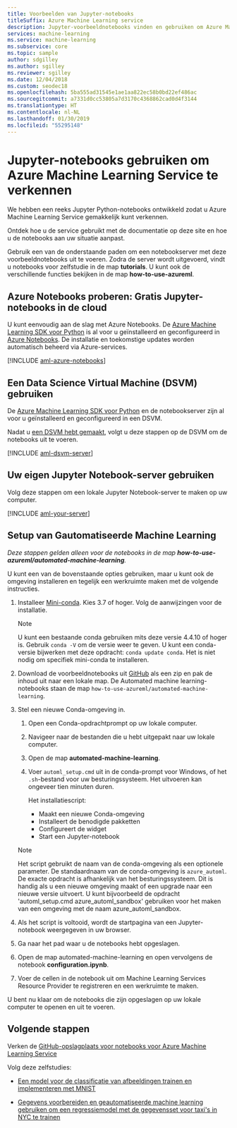 ```yaml
---
title: Voorbeelden van Jupyter-notebooks
titleSuffix: Azure Machine Learning service
description: Jupyter-voorbeeldnotebooks vinden en gebruiken om Azure Machine Learning Service in Python te ontdekken.
services: machine-learning
ms.service: machine-learning
ms.subservice: core
ms.topic: sample
author: sdgilley
ms.author: sgilley
ms.reviewer: sgilley
ms.date: 12/04/2018
ms.custom: seodec18
ms.openlocfilehash: 5ba555ad31545e1ae1aa822ec58b0bd22ef486ac
ms.sourcegitcommit: a7331d0cc53805a7d3170c4368862cad0d4f3144
ms.translationtype: HT
ms.contentlocale: nl-NL
ms.lasthandoff: 01/30/2019
ms.locfileid: "55295148"
---
```

# <a name="use-jupyter-notebooks-to-explore-azure-machine-learning-service"></a>Jupyter-notebooks gebruiken om Azure Machine Learning Service te verkennen

We hebben een reeks Jupyter Python-notebooks ontwikkeld zodat u Azure Machine Learning Service gemakkelijk kunt verkennen. 

Ontdek hoe u de service gebruikt met de documentatie op deze site en hoe u de notebooks aan uw situatie aanpast. 

Gebruik een van de onderstaande paden om een notebookserver met deze voorbeeldnotebooks uit te voeren.  Zodra de server wordt uitgevoerd, vindt u notebooks voor zelfstudie in de map **tutorials**. U kunt ook de verschillende functies bekijken in de map **how-to-use-azureml**.


## <a name="try-azure-notebooks-free-jupyter-notebooks-in-the-cloud"></a>Azure Notebooks proberen: Gratis Jupyter-notebooks in de cloud

U kunt eenvoudig aan de slag met Azure Notebooks. De [Azure Machine Learning SDK voor Python](https://aka.ms/aml-sdk) is al voor u geïnstalleerd en geconfigureerd in [Azure Notebooks](https://notebooks.azure.com/). De installatie en toekomstige updates worden automatisch beheerd via Azure-services.
  
[!INCLUDE [aml-azure-notebooks](../../../includes/aml-azure-notebooks.md)]


## <a name="use-a-data-science-virtual-machine-dsvm"></a>Een Data Science Virtual Machine (DSVM) gebruiken

De [Azure Machine Learning SDK voor Python](https://aka.ms/aml-sdk) en de notebookserver zijn al voor u geïnstalleerd en geconfigureerd in een DSVM. 

Nadat u [een DSVM hebt gemaakt](how-to-configure-environment.md#dsvm), volgt u deze stappen op de DSVM om de notebooks uit te voeren.

[!INCLUDE [aml-dsvm-server](../../../includes/aml-dsvm-server.md)]


## <a name="use-your-own-jupyter-notebook-server"></a>Uw eigen Jupyter Notebook-server gebruiken

Volg deze stappen om een lokale Jupyter Notebook-server te maken op uw computer.

[!INCLUDE [aml-your-server](../../../includes/aml-your-server.md)]

<a name="automated-ml-setup"></a>

## <a name="automated-machine-learning-setup"></a>Setup van Gautomatiseerde Machine Learning 

_Deze stappen gelden alleen voor de notebooks in de map **how-to-use-azureml/automated-machine-learning**._

U kunt een van de bovenstaande opties gebruiken, maar u kunt ook de omgeving installeren en tegelijk een werkruimte maken met de volgende instructies. 

1. Installeer [Mini-conda](https://conda.io/miniconda.html). Kies 3.7 of hoger. Volg de aanwijzingen voor de installatie. 
   >[!NOTE]
   >U kunt een bestaande conda gebruiken mits deze versie 4.4.10 of hoger is. Gebruik `conda -V` om de versie weer te geven. U kunt een conda-versie bijwerken met deze opdracht: `conda update conda`. Het is niet nodig om specifiek mini-conda te installeren.

1. Download de voorbeeldnotebooks uit [GitHub](https://github.com/Azure/MachineLearningNotebooks/tree/master/how-to-use-azureml/automated-machine-learning
) als een zip en pak de inhoud uit naar een lokale map. De Automated machine learning-notebooks staan de map `how-to-use-azureml/automated-machine-learning`.

1. Stel een nieuwe Conda-omgeving in. 
   1. Open een Conda-opdrachtprompt op uw lokale computer.
   
   1. Navigeer naar de bestanden die u hebt uitgepakt naar uw lokale computer.
   
   1. Open de map **automated-machine-learning**.
   
   1. Voer `automl_setup.cmd` uit in de conda-prompt voor Windows, of het `.sh`-bestand voor uw besturingssysteem. Het uitvoeren kan ongeveer tien minuten duren.

      Het installatiescript:
      + Maakt een nieuwe Conda-omgeving
      + Installeert de benodigde pakketten
      + Configureert de widget
      + Start een Jupyter-notebook
      
   >[!NOTE]
   > Het script gebruikt de naam van de conda-omgeving als een optionele parameter. De standaardnaam van de conda-omgeving is `azure_automl`. De exacte opdracht is afhankelijk van het besturingssysteem. Dit is handig als u een nieuwe omgeving maakt of een upgrade naar een nieuwe versie uitvoert. U kunt bijvoorbeeld de opdracht 'automl_setup.cmd azure_automl_sandbox' gebruiken voor het maken van een omgeving met de naam azure_automl_sandbox. 
      
1. Als het script is voltooid, wordt de startpagina van een Jupyter-notebook weergegeven in uw browser.

1. Ga naar het pad waar u de notebooks hebt opgeslagen. 

1. Open de map automated-machine-learning en open vervolgens de notebook **configuration.ipynb**. 

1. Voer de cellen in de notebook uit om Machine Learning Services Resource Provider te registreren en een werkruimte te maken.

U bent nu klaar om de notebooks die zijn opgeslagen op uw lokale computer te openen en uit te voeren.


## <a name="next-steps"></a>Volgende stappen

Verken de [GitHub-opslagplaats voor notebooks voor Azure Machine Learning Service](https://aka.ms/aml-notebooks)

Volg deze zelfstudies:
+ [Een model voor de classificatie van afbeeldingen trainen en implementeren met MNIST](tutorial-train-models-with-aml.md)

+ [Gegevens voorbereiden en geautomatiseerde machine learning gebruiken om een regressiemodel met de gegevensset voor taxi's in NYC te trainen](tutorial-data-prep.md)
